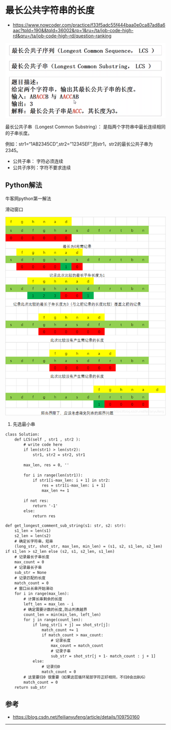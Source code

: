 # 最长公共字符串的长度

* <https://www.nowcoder.com/practice/f33f5adc55f444baa0e0ca87ad8a6aac?tpId=190&&tqId=36002&rp=1&ru=/ta/job-code-high-rd&qru=/ta/job-code-high-rd/question-ranking>

![20210130_194307_20](image/20210130_194307_20.png)

最长公共子串（Longest Common Substring）： 是指两个字符串中最长连续相同的子串长度。

例如：str1=“1AB2345CD”,str2=”12345EF”,则str1，str2的最长公共子串为2345。

* 公共子串： 字符必须连续
* 公共子序列：字符不要求连续

## Python解法

牛客网python第一解法

滑动窗口

![20210130_201049_59](image/20210130_201049_59.png)

1. 先选最小串

```
class Solution:
    def LCS(self , str1 , str2 ):
        # write code here
        if len(str1) > len(str2):
            str1, str2 = str2, str1

        max_len, res = 0, ''

        for i in range(len(str1)):
            if str1[i-max_len: i + 1] in str2:
                res = str1[i-max_len: i + 1]
                max_len += 1

        if not res:
            return '-1'
        else:
            return res
```

```
def get_longest_comment_sub_string(s1: str, s2: str):
    s1_len = len(s1)
    s2_len = len(s2)
    # 确定长字符串，短串
    (long_str, shot_str, max_len, min_len) = (s1, s2, s1_len, s2_len) if s1_len > s2_len else (s2, s1, s2_len, s1_len)
    # 记录最长子串长度
    max_count = 0
    # 记录最长子串
    sub_str = None
    # 记录匹配的长度
    match_count = 0
    # 窗口从长串开始滑动
    for i in range(max_len):
        # 计算长串剩余的长度
        left_len = max_len - i
        # 确定需要计数的长度,防止列表越界
        count_len = min(min_len, left_len)
        for j in range(count_len):
            if long_str[i + j] == shot_str[j]:
                match_count += 1
                if match_count > max_count:
                    # 记录长度
                    max_count = match_count
                    # 记录子串
                    sub_str = shot_str[j + 1- match_count : j + 1]
            else:
                # 记录归0
                match_count = 0
        # 这里要归0 很重要（如果这层循环尾部字符正好相同，不归0会出BUG）
        match_count = 0
    return sub_str
```

## 参考

* <https://blog.csdn.net/feilianyufeng/article/details/109750160>














---
